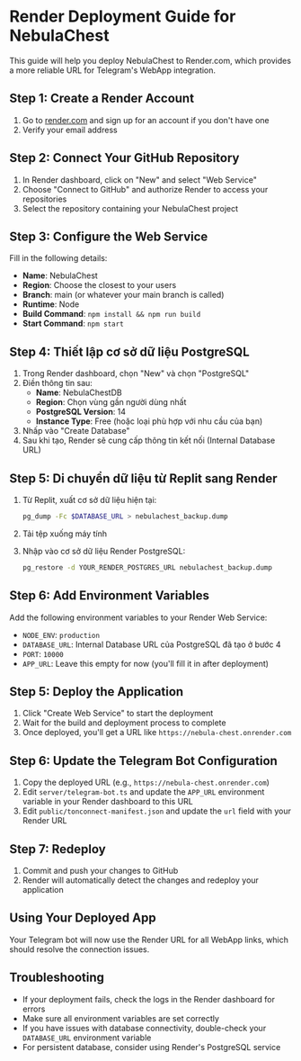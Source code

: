 # Render Deployment Guide for NebulaChest

This guide will help you deploy NebulaChest to Render.com, which provides a more reliable URL for Telegram's WebApp integration.

## Step 1: Create a Render Account

1. Go to [render.com](https://render.com/) and sign up for an account if you don't have one
2. Verify your email address

## Step 2: Connect Your GitHub Repository

1. In Render dashboard, click on "New" and select "Web Service"
2. Choose "Connect to GitHub" and authorize Render to access your repositories
3. Select the repository containing your NebulaChest project

## Step 3: Configure the Web Service

Fill in the following details:
- **Name**: NebulaChest
- **Region**: Choose the closest to your users
- **Branch**: main (or whatever your main branch is called)
- **Runtime**: Node
- **Build Command**: `npm install && npm run build`
- **Start Command**: `npm start`

## Step 4: Thiết lập cơ sở dữ liệu PostgreSQL

1. Trong Render dashboard, chọn "New" và chọn "PostgreSQL"
2. Điền thông tin sau:
   - **Name**: NebulaChestDB
   - **Region**: Chọn vùng gần người dùng nhất
   - **PostgreSQL Version**: 14
   - **Instance Type**: Free (hoặc loại phù hợp với nhu cầu của bạn)
3. Nhấp vào "Create Database"
4. Sau khi tạo, Render sẽ cung cấp thông tin kết nối (Internal Database URL)

## Step 5: Di chuyển dữ liệu từ Replit sang Render

1. Từ Replit, xuất cơ sở dữ liệu hiện tại:
   ```bash
   pg_dump -Fc $DATABASE_URL > nebulachest_backup.dump
   ```
   
2. Tải tệp xuống máy tính

3. Nhập vào cơ sở dữ liệu Render PostgreSQL:
   ```bash
   pg_restore -d YOUR_RENDER_POSTGRES_URL nebulachest_backup.dump
   ```

## Step 6: Add Environment Variables

Add the following environment variables to your Render Web Service:
- `NODE_ENV`: `production`
- `DATABASE_URL`: Internal Database URL của PostgreSQL đã tạo ở bước 4
- `PORT`: `10000`
- `APP_URL`: Leave this empty for now (you'll fill it in after deployment)

## Step 5: Deploy the Application

1. Click "Create Web Service" to start the deployment
2. Wait for the build and deployment process to complete
3. Once deployed, you'll get a URL like `https://nebula-chest.onrender.com`

## Step 6: Update the Telegram Bot Configuration

1. Copy the deployed URL (e.g., `https://nebula-chest.onrender.com`)
2. Edit `server/telegram-bot.ts` and update the `APP_URL` environment variable in your Render dashboard to this URL
3. Edit `public/tonconnect-manifest.json` and update the `url` field with your Render URL

## Step 7: Redeploy

1. Commit and push your changes to GitHub
2. Render will automatically detect the changes and redeploy your application

## Using Your Deployed App

Your Telegram bot will now use the Render URL for all WebApp links, which should resolve the connection issues.

## Troubleshooting

- If your deployment fails, check the logs in the Render dashboard for errors
- Make sure all environment variables are set correctly
- If you have issues with database connectivity, double-check your `DATABASE_URL` environment variable
- For persistent database, consider using Render's PostgreSQL service
